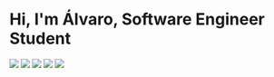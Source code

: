 # Hi, I'm Álvaro, Software Engineer Student

![](http://github-profile-summary-cards.vercel.app/api/cards/profile-details?username=contrasov&theme=github_dark)
![](http://github-profile-summary-cards.vercel.app/api/cards/repos-per-language?username=contrasov&theme=github_dark)
![](http://github-profile-summary-cards.vercel.app/api/cards/stats?username=contrasov&theme=github_dark)
![](http://github-profile-summary-cards.vercel.app/api/cards/productive-time?username=contrasov&theme=github_dark&utcOffset=8)
![](http://github-profile-summary-cards.vercel.app/api/cards/most-commit-language?username=contrasov&theme=github_dark)
